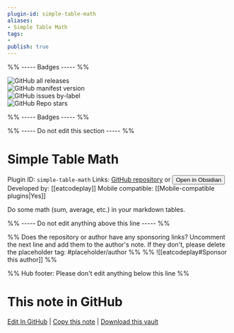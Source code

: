 ```yaml
---
plugin-id: simple-table-math
aliases:
- Simple Table Math
tags: 
- 
publish: true
---
```


%% ----- Badges ----- %%

![GitHub all releases](https://img.shields.io/github/downloads/eatcodeplay/obsidian-simple-table-math/total?color=573E7A&logo=github&style=for-the-badge)   
![GitHub manifest version](https://img.shields.io/github/manifest-json/v/eatcodeplay/obsidian-simple-table-math?color=573E7A&logo=github&style=for-the-badge)   
![GitHub issues by-label](https://img.shields.io/github/issues/eatcodeplay/obsidian-simple-table-math/help%20wanted?color=573E7A&logo=github&style=for-the-badge)   
![GitHub Repo stars](https://img.shields.io/github/stars/eatcodeplay/obsidian-simple-table-math?color=573E7A&logo=github&style=for-the-badge)

%% ----- Badges ----- %%

%% ----- Do not edit this section ----- %%

# Simple Table Math

Plugin ID: `simple-table-math`
Links: [GitHub repository](https://github.com/eatcodeplay/obsidian-simple-table-math) or [<button id=HH>Open in Obsidian</button>](obsidian://show-plugin?id=simple-table-math)
Developed by: [[eatcodeplay]]
Mobile compatible: [[Mobile-compatible plugins|Yes]]

Do some math (sum, average, etc.) in your markdown tables.

%% ----- Do not edit anything above this line ----- %% 

%% Does the repository or author have any sponsoring links? Uncomment the next line and add them to the author's note. If they don't, please delete the placeholder tag: #placeholder/author %%
%% ![[eatcodeplay#Sponsor this author]] %%

%% Hub footer: Please don't edit anything below this line %%

# This note in GitHub

<span class="git-footer">[Edit In GitHub](https://github.dev/obsidian-community/obsidian-hub/blob/main/02%20-%20Community%20Expansions/02.05%20All%20Community%20Expansions/Plugins/simple-table-math.md "git-hub-edit-note") | [Copy this note](https://raw.githubusercontent.com/obsidian-community/obsidian-hub/main/02%20-%20Community%20Expansions/02.05%20All%20Community%20Expansions/Plugins/simple-table-math.md "git-hub-copy-note") | [Download this vault](https://github.com/obsidian-community/obsidian-hub/archive/refs/heads/main.zip "git-hub-download-vault") </span>

